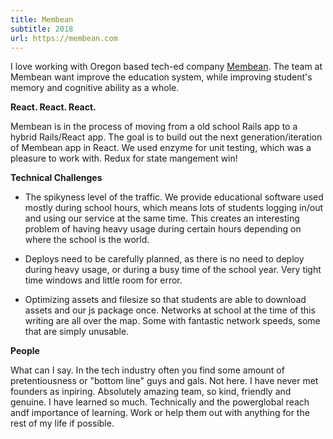 ```yaml
---
title: Membean
subtitle: 2018
url: https://membean.com
---
```


I love working with Oregon based tech-ed company [Membean](//membean.com). The team at Membean want improve the education system, while improving student's memory and cognitive ability as a whole.

<b>React. React. React.</b>
<p>

Membean is in the process of moving from a old school Rails app to a hybrid Rails/React app. The goal is to build out the next generation/iteration of Membean app in React. We used enzyme for unit testing, which was a pleasure to work with. Redux for state mangement win!

</p>

<b>Technical Challenges</b>
<p>

- The spikyness level of the traffic. We provide educational software used mostly during school hours, which means lots of students logging in/out and using our service at the same time. This creates an interesting problem of having heavy usage during certain hours depending on where the school is the world.

- Deploys need to be carefully planned, as there is no need to deploy during heavy usage, or during a busy time of the school year. Very tight time windows and little room for error.

- Optimizing assets and filesize so that students are able to download assets and our js package once. Networks at school at the time of this writing are all over the map. Some with fantastic network speeds, some that are simply unusable.

</p>

<b>People</b>
<p>

What can I say. In the tech industry often you find some amount of pretentiousness or "bottom line" guys and gals. Not here. I have never met founders as inpiring. Absolutely amazing team, so kind, friendly and genuine. I have learned so much. Technically and the powerglobal reach andf importance of learning. Work or help them out with anything for the rest of my life if possible.

</p>